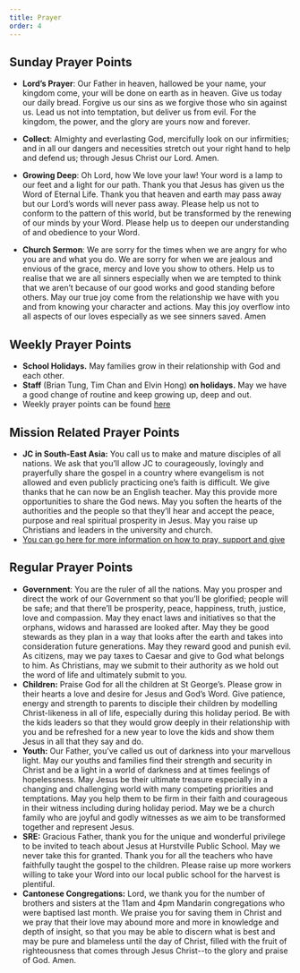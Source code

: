 ```yaml
---
title: Prayer
order: 4
---
```


## Sunday Prayer Points

- **Lord’s Prayer**: Our Father in heaven, hallowed be your name, your kingdom come, your will be done on earth as in heaven. Give us today our daily bread. Forgive us our sins as we forgive those who sin against us. Lead us not into temptation, but deliver us from evil. For the kingdom, the power, and the glory are yours now and forever.

- **Collect**: Almighty and everlasting God, mercifully look on our infirmities; and in all our dangers and necessities stretch out your right hand to help and defend us; through Jesus Christ our Lord. Amen.

- **Growing Deep**: Oh Lord, how We love your law! Your word is a lamp to our feet and a light for our path. Thank you that Jesus has given us the Word of Eternal Life. Thank you that heaven and earth may pass away but our Lord’s words will never pass away. Please help us not to conform to the pattern of this world, but be transformed by the renewing of our minds by your Word. Please help us to deepen our understanding of and obedience to your Word.  

- **Church Sermon**: We are sorry for the times when we are angry for who you are and what you do. We are sorry for when we are jealous and envious of the grace, mercy and love you show to others. Help us to realise that we are all sinners especially when we are tempted to think that we aren’t because of our good works and good standing before others. May our true joy come from the relationship we have with you and from knowing your character and actions. May this joy overflow into all aspects of our loves especially as we see sinners saved. Amen


## Weekly Prayer Points
- **School Holidays.** May families grow in their relationship with God and each other. 
- **Staff** (Brian Tung, Tim Chan and Elvin Hong) **on holidays.** May we have a good change of routine and keep growing up, deep and out.  
- Weekly prayer points can be found [here](https://stgeorgeshurstville.org.au/prayer)


## Mission Related Prayer Points
- **JC in South-East Asia:** You call us to make and mature disciples of all nations. We ask that you’ll allow JC to courageously, lovingly and prayerfully share the gospel in a country where evangelism is not allowed and even publicly practicing one’s faith is difficult. We give thanks that he can now be an English teacher. May this provide more opportunities to share the God news. May you soften the hearts of the authorities and the people so that they’ll hear and accept the peace, purpose and real spiritual prosperity in Jesus. May you raise up Christians and leaders in the university and church. 
- [You can go here for more information on how to pray, support and give](https://stgeorgeshurstville.org.au/mission-partners)


## Regular Prayer Points
- **Government**: You are the ruler of all the nations. May you prosper and direct the work of our Government so that you’ll be glorified; people will be safe; and that there’ll be prosperity, peace, happiness, truth, justice, love and compassion. May they enact laws and initiatives so that the orphans, widows and harassed are looked after. May they be good stewards as they plan in a way that looks after the earth and takes into consideration future generations. May they reward good and punish evil. As citizens, may we pay taxes to Caesar and give to God what belongs to him. As Christians, may we submit to their authority as we hold out the word of life and ultimately submit to you. 
- **Children:** Praise God for all the children at St George’s. Please grow in their hearts a love and desire for Jesus and God’s Word. Give patience, energy and strength to parents to disciple their children by modelling Christ-likeness in all of life, especially during this holiday period. Be with the kids leaders so that they would grow deeply in their relationship with you and be refreshed for a new year to love the kids and show them Jesus in all that they say and do.
- **Youth:** Our Father, you’ve called us out of darkness into your marvellous light. May our youths and families find their strength and security in Christ and be a light in a world of darkness and at times feelings of hopelessness. May Jesus be their ultimate treasure especially in a changing and challenging world with many competing priorities and temptations. May you help them to be firm in their faith and courageous in their witness including during holiday period. May we be a church family who are joyful and godly witnesses as we aim to be transformed together and represent Jesus.
- **SRE:** Gracious Father, thank you for the unique and wonderful privilege to be invited to teach about Jesus at Hurstville Public School. May we never take this for granted. Thank you for all the teachers who have faithfully taught the gospel to the children. Please raise up more workers willing to take your Word into our local public school  for the harvest is plentiful.
- **Cantonese Congregations:** Lord, we thank you for the number of brothers and sisters at the 11am and 4pm Mandarin congregations who were baptised last month. We praise you for saving them in Christ and we pray that their love may abound more and more in knowledge and depth of insight, so that you may be able to discern what is best and may be pure and blameless until the day of Christ, filled with the fruit of righteousness that comes through Jesus Christ--to the glory and praise of God. Amen.
